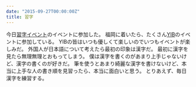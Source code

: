 ```yaml
---
date: "2015-09-27T00:00:00Z"
title: 習字
---
```


今日[習字イベント][shuuji]のイベントに参加した。
福岡に着いたら、たくさん[YIB][yib]のイベントに参加している。
YIBの皆はいつも優しくて楽しいのでいつもイベントが楽しみだ。
外国人が日本語について考えたら最初の印象は漢字だ。
最初に漢字を見たら無理無理とおもってしまう。
僕は漢字を書くのがあまり上手じゃないけど、漢字の書くのが好きだ。
筆を使うとあまり綺麗な漢字を書けないけど、本当に上手な人の書き順を見習ったら、本当に面白いと思う。
とりあえず、毎日漢字を練習する。

[shuuji]: https://www.facebook.com/media/set/?set=a.730061533764722.1073741834.492680630836148&type=3&pnref=story
[yib]: https://www.facebook.com/youth.international.bridge

